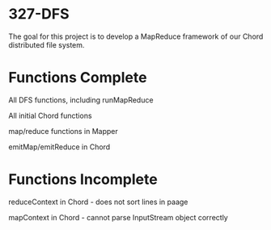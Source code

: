 # 327-DFS
The goal for this project is to develop a MapReduce framework of our Chord distributed file system.

# Functions Complete
All DFS functions, including runMapReduce

All initial Chord functions

map/reduce functions in Mapper

emitMap/emitReduce in Chord

# Functions Incomplete
reduceContext in Chord - does not sort lines in paage

mapContext in Chord - cannot parse InputStream object correctly
